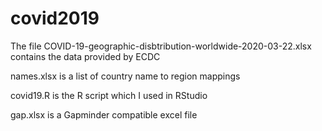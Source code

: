 # covid2019

The file COVID-19-geographic-disbtribution-worldwide-2020-03-22.xlsx contains
the data provided by ECDC

names.xlsx is a list of country name to region mappings

covid19.R is the R script which I used in RStudio

gap.xlsx is a Gapminder compatible excel file
